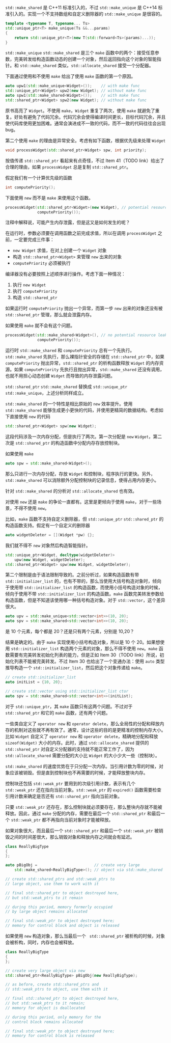 `std::make_shared` 是 C++11 标准引入的，不过 `std::make_unique` 是 C++14 标准引入的。实现一个不支持数组和自定义删除器的 `std::make_unique` 是很容的。
```cpp
template <typename T, typename... Ts>
std::unique_ptr<T> make_unique(Ts &&...params)
{
    return std::unique_ptr<T>(new T(std::forward<Ts>(params)...));
}
```
`std::make_unique` `std::make_shared` 是三个 `make` 函数中的两个：接受任意参数，完美转发给构造函数动态的创建一个对象，然后返回指向这个对象的智能指针。和 `std::make_shared` 类似，`std::allocate_shared` 接受一个分配器。

下面通过使用和不使用 `make` 给出了使用 `make` 函数的第一个原因。
```cpp
auto upw1(std::make_unique<Widget>());    // with make func
std::unique_ptr<Widget> upw2(new Widget); // without make func
auto spw1(std::make_shared<Widget>());    // with make func
std::shared_ptr<Widget> spw2(new Widget); // without make func
```
原书高亮了 `Widget`。不使用 `make`，`Widget` 重复了两次，使用 `make` 就避免了重复。好处有避免了代码冗余。代码冗余会使得编译时间更长，目标代码冗余，并且使代码库使用更加困难。通常会演进成不一致的代码，而不一致的代码往往会出现 bug。

第二个使用 `make` 的理由是异常安全。考虑有如下函数，根据优先级来处理 `Widget`
```cpp
void processWidget(std::shared_ptr<Widget> spw, int priority);
```
按值传递 `std::shared_ptr` 看起来有点奇怪，不过 Item 41（TODO link）给出了合理的理由，如果 `processWidget` 总是复制 `std::shared_ptr`。

假定我们有一个计算优先级的函数
```cpp
int computePriority();
```
下面使用 `new` 而不是 `make` 来使用这个函数。
```cpp
processWidget(std::shared_ptr<Widget>(new Widget), // potential resource leak!
              computePriority());
```
注释中解释说，可能产生内存泄露，但是这又是如何发生的呢？

在运行时，参数必须要在调用函数之前完成求值，所以在调用 `processWidget` 之前，一定要完成三件事：
* `new Widget` 求值，在对上创建一个 `Widget` 对象
* 构造 `std::shared_ptr<Widget>` 来管理 `new` 出来的对象
* `computePriority` 必须被执行

编译器没有必要按照上述顺序进行操作。考虑下面一种情况：
1. 执行 `new Widget`
2. 执行 `computePriority`
3. 构造 `std::shared_ptr`

如果运行时 `computePriority` 抛出一个异常，而第一步 `new` 出来的对象还没有被 `std::shared_ptr` 管理，那么就会泄露内存。

如果使用 `make` 就不会有这个问题。
```cpp
processWidget(std::make_shared<Widget>(), // no potential resource leak
              computePriority());
```
运行时 `std::make_shared` 和 `computePriority` 总有一个先执行。`std::make_shared` 先执行，那么裸指针安全的存储在 `std::shared_ptr` 中，如果 `computePriority` 抛出异常，`std::shared_ptr` 的析构函数释放 `Widget` 的内存资源。如果 `computePriority` 先执行且抛出异常，`std::make_shared` 还没有调用，也就不用担心动态创建 `Widget` 而导致的内存泄露问题。

`std::shared_ptr` `std::make_shared` 替换成 `std::unique_ptr` `std::make_unique`，上述分析同样成立。

`std::make_shared` 的一个特性是相比原始的 `new` 效率提升。使用 `std::make_shared` 能够生成更小更快的代码，并使用更精简的数据结构。考虑如下直接使用 `new` 的代码
```cpp
std::shared_ptr<Widget> spw(new Widget);
```
这段代码涉及一次内存分配，但是执行了两次。第一次分配是 `new` `Widget`，第二次是 `std::shared_ptr` 的构造函数中分配内存存放控制块。

如果使用 `make`
```cpp
auto spw = std::make_shared<Widget>();
```
那么只进行一次内存分配，存放 `Widget` 和控制块，程序执行的更快。另外，`std::make_shared` 可以消除额外分配控制块的记录信息，使得占用内存更小。

针对 `std::make_shared` 的分析对 `std::allocate_shared` 也有效。

对使用 `new` 还是 `make` 的争论一直都有。这里是更倾向于使用 `make`，对于一些场景，不得不使用 `new`。

比如，`make` 函数不支持自定义删除器，但 `std::unique_ptr` `std::shared_ptr` 的构造函数支持。假定有一个自定义的删除器
```cpp
auto widgetDeleter = [](Widget *pw) {};
```
我们就不得不 `new` 对象然后构造智能指针。
```cpp
std::unique_ptr<Widget, decltype(widgetDeleter)>
    upw(new Widget, widgetDeleter);
std::shared_ptr<Widget> spw(new Widget, widgetDeleter);
```
第二个限制是由于语法限制导致的。之前分析过，如果构造函数有带 `std::initializer_list` 的，也有不带的，那么当使用大括号构造对象时，倾向于使用带 `std::initializer_list` 的构造函数，而使用小括号构造对象的时候，倾向于使用不带 `std::initializer_list` 的构造函数。`make` 函数完美转发参数给构造函数，但是不知道该使用哪一种括号构造对象。对于 `std::vector`，这个差异很大。
```cpp
auto upv = std::make_unique<std::vector<int>>(10, 20);
auto spv = std::make_shared<std::vector<int>>(10, 20);
```
是 10 个元素，每个都是 20？还是只有两个元素，分别是 10,20？

结果是确定的。由于 `make` 实现使用小括号构造对象，所以是 10 个 20。如果想使用 `std::initializer_list` 构造两个元素的对象，那么不得不使用 `new`。`make` 函数需要有完美转发初始化列表的能力，但是正如 Item 30（TODO link）所说，初始化列表不能被完美转发。不过 Item 30 也给出了一个变通办法：使用 `auto` 类型推导构造一个 `std::initializer_list`，然后把这个对象传递给 `make`。
```cpp
// create std::initializer_list
auto initList = {10, 20};

// create std::vector using std::initializer_list ctor
auto spv = std::make_shared<std::vector<int>>(initList);
```
对于 `std::unique_ptr`，其 `make` 函数只有这两个问题。不过对于 `std::shared_ptr` 和它的 `make` 函数，还有两个问题。

一些类自定义了 `operator new` 和 `operator delete`，那么全局性的分配和释放内存的机制对这些就不再有效了。通常，设计这些的目的是更精准的控制内存大小。比如 `Widget` 自定义了 `operator new` 和 `operator delete`，精确地分配和释放 `sizeof(Widget)` 大小的内存。此时，通过 `std::allocate_shared` 提供的 `std::shared_ptr` 对自定义分配器的支持就不能正常工作了，因为 `std::allocate_shared` 需要分配的大小比 `Widget` 的大小少大一些（控制块）。

`std::make_shared` 的速度优势在于只分配一次内存。当引用计数为零的时候，对象应该被销毁。但是直到控制块也不再需要的时候，才能释放整块内存。

控制块还包括 `std::weak_ptr` 要用到的次级引用计数，表示有几个 `std::weak_ptr` 还在指向当前对象。`std::weak_ptr` 的 `expired()` 函数需要检查引用计数来确定是否还有 `std::shared_ptr` 指向当前对象。

只要 `std::weak_ptr` 还存在，那么控制块就必须要存在，那么整块内存就不能被释放。因此，通过 `make` 分配的内存，需要在最后一个 `std::shared_ptr` 和最后一个 `std::weak_ptr` 都不再指向当前对象时才能被释放。

如果对象很大，而且最后一个 `std::shared_ptr` 和最后一个 `std::weak_ptr` 被销毁之间的时间差很大，那么销毁对象和释放内存之间就会有延迟。
```cpp
class ReallyBigType
{
};

auto pBigObj =                         // create very large
    std::make_shared<ReallyBigType>(); // object via std::make_shared

// create std::shared_ptrs and std::weak_ptrs to
// large object, use them to work with it

// final std::shared_ptr to object destroyed here,
// but std::weak_ptrs to it remain

// during this period, memory formerly occupied
// by large object remains allocated

// final std::weak_ptr to object destroyed here;
// memory for control block and object is released
```

如果使用 `new` 构造对象，那么当最后一个 ` std::shared_ptr` 被析构的时候，对象会被析构，同时，内存也会被释放。
```cpp
class ReallyBigType
{
};

// create very large object via new
std::shared_ptr<ReallyBigType> pBigObj(new ReallyBigType);

// as before, create std::shared_ptrs and
// std::weak_ptrs to object, use them with it

// final std::shared_ptr to object destroyed here,
// but std::weak_ptrs to it remain;
// memory for object is deallocated

// during this period, only memory for the
// control block remains allocated

// final std::weak_ptr to object destroyed here;
// memory for control block is released
```

##
